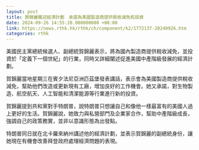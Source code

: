 ```yaml
---
layout: post
title: 賀錦麗闡述經濟計劃　承諾為美國製造商提供稅收減免和投資
date: 2024-09-26 14:55:28.000000000 +08:00
link: https://news.rthk.hk/rthk/ch/component/k2/1772137-20240926.htm
categories: rthk
---
```


美國民主黨總統候選人、副總統賀錦麗表示，將為國內製造商提供稅收減免，並投資於「定義下一個世紀」的行業，同時又詳細闡述促進美國中產階級發展的經濟計劃。

賀錦麗當地星期三在賓夕法尼亞洲匹茲堡發表講話，表示會為美國製造商提供稅收減免，幫助他們改造或更新現有工廠，增加良好的工作機會。她又承諾，對生物製造、航空航天、人工智能和清潔能源等行業進行新的投資。

賀錦麗提到共和黨對手特朗普，說特朗普只想讓自己和像他一樣最富有的美國人過上更好的生活。賀錦麗說，她致力與私營部門及企業家合作，幫助中產階級成長，強調自己的政策務實，並非以意識形態為出發點。

特朗普同日就在北卡羅來納州講述他的經濟計劃，並表示賀錦麗的副總統身份，讓她現在有機會改善拜登政府處理經濟問題的表現。

